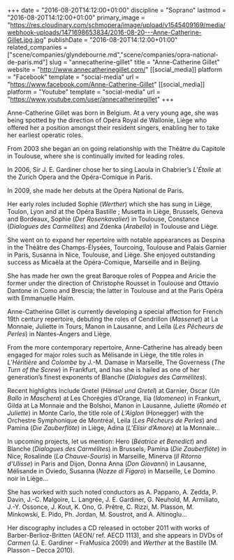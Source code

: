 +++
date = "2016-08-20T14:12:00+01:00"
discipline = "Soprano"
lastmod = "2016-08-20T14:12:00+01:00"
primary_image = "https://res.cloudinary.com/schmopera/image/upload/v1545409169/media/webhook-uploads/1471698653834/2016-08-20---Anne-Catherine-Gillet.jpg.jpg"
publishDate = "2016-08-20T14:12:00+01:00"
related_companies = ["scene/companies/glyndebourne.md","scene/companies/opra-national-de-paris.md"]
slug = "annecatherine-gillet"
title = "Anne-Catherine Gillet"
website = "http://www.annecatherinegillet.com/"
[[social_media]]
platform = "Facebook"
template = "social-media"
url = "https://www.facebook.com/Anne-Catherine-Gillet"
[[social_media]]
platform = "Youtube"
template = "social-media"
url = "https://www.youtube.com/user/annecatherinegillet"
+++

Anne-Catherine Gillet was born in Belgium. At a very young age, she was being spotted by the direction of Opéra Royal de Wallonie, Liège who offered her a position amongst their resident singers, enabling her to take her earliest operatic roles.

From 2003 she began an on going relationship with the Théâtre du Capitole in Toulouse, where she is continually invited for leading roles.

In 2006, Sir J. E. Gardiner chose her to sing Laoula in Chabrier’s *L’Étoile* at the Zurich Opera and the Opéra-Comique in Paris.

In 2009, she made her debuts at the Opéra National de Paris.

Her early roles included Sophie (*Werther*) which she has sung in Liège, Toulon, Lyon and at the Opéra Bastille ; Musetta in Liège, Brussels, Geneva and Bordeaux, Sophie (*Der Rosenkavalier*) in Toulouse, Constance (*Dialogues des Carmélites*) and Zdenka (*Arabella*) in Toulouse and Liège.

She went on to expand her repertoire with notable appearances as Despina in the Théâtre des Champs-Élysées, Tourcoing, Toulouse and Palais Garnier in Paris, Susanna in Nice, Toulouse, and Liège. She enjoyed outstanding success as Micaëla at the Opéra-Comique, Marseille and in Beijing.

She has made her own the great Baroque roles of Poppea and Aricie the former under the direction of Christophe Rousset in Toulouse and Ottavio Dantone in Como and Brescia; the latter in Toulouse and at the Paris Opéra with Emmanuelle Haïm.

Anne-Catherine Gillet is currently developing a special affection for French 19th century repertoire, debuting the roles of Cendrillon (*Massenet*) at La Monnaie, Juliette in Tours, Manon in Lausanne, and Leïla (*Les Pêcheurs de Perles*) in Nantes-Angers and Liège.

From the more contemporary repertoire, Anne-Catherine has already been engaged for major roles such as Mélisande in Liège, the title roles in *L’Héritière* and *Colombe* by J.-M. Damase in Marseille, The Governess (*The Turn of the Screw*) in Frankfurt, and has she is hailed as one of her generation’s finest exponents of Blanche (*Dialogues des Carmélites*).

Recent highlights include Gretel (*Hänsel und Gretel*) at Garnier, Oscar (*Un Ballo in Maschera*) at Les Chorégies d’Orange, Ilia (*Idomeneo*) in Frankurt, Gilda at La Monnaie and the Bolshoi, Manon in Lausanne, Juliette (*Roméo et Juliette*) in Monte Carlo, the title role of *L’Aiglon* (Honegger) with the Orchestre Symphonique de Montréal, Leila (*Les Pêcheurs de Perles*) and Pamina (*Die Zauberflöte*) in Liège, Adina (*L’Elisir d’Amore*) at la Monnaie…

In upcoming projects, let us mention: Hero (*Béatrice et Benedict*) and Blanche (*Dialogues des Carmélites*) in Brussels, Pamina (*Die Zauberflöte*) in Nice, Rosalinde (*La Chauve-Souris*) in Marseille, Minerva (*Il Ritorno d’Ulisse*) in Paris and Dijon, Donna Anna (*Don Giovanni*) in Lausanne, Mélisande in Oviedo, Susanna (*Nozze di Figaro*) in Marseille, Le Domino noir in Liège…

She has worked with such noted conductors as A. Pappano, A. Zedda, P. Davin, J.-C. Malgoire, L. Langrée, J. E. Gardiner, G. Neuhold, M. Armiliato, J.-Y. Ossonce, J. Kout, K. Ono, G. Prêtre, C. Rizzi, M. Plasson, M. Minkowski, E. Pido, Ph. Jordan, M. Soustrot, and A. Altinoglu…

Her discography includes a CD released in october 2011 with works of Barber-Berlioz-Britten (AEON/ ref. AECD 1113), and she appears in DVDs of *Carmen* (J. E. Gardiner – FraMusica 2009) and *Werther* at the Bastille (M. Plasson – Decca 2010).
